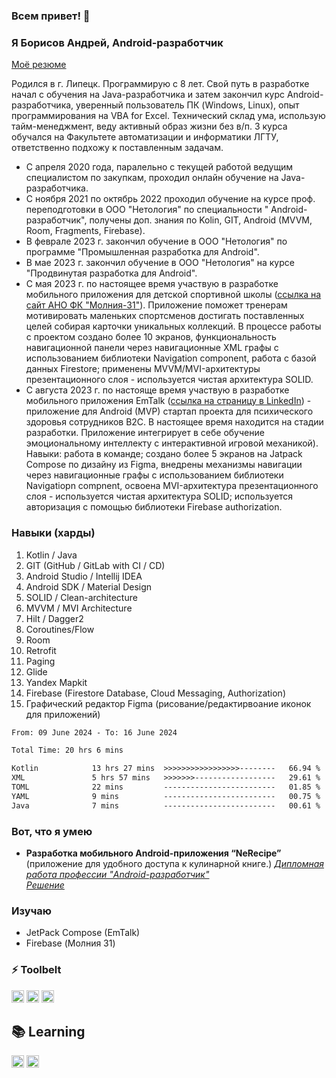 ### Всем привет! 👋

### Я Борисов Андрей, Android-разработчик

[Моё резюме](https://disk.yandex.ru/i/Sh7-Uv5j9j3rxw)

Родился в г. Липецк. Программирую с 8 лет. Свой путь в разработке начал с обучения на Java-разработчика и затем закончил курс Android-разработчика, уверенный пользователь ПК (Windows, Linux), опыт программирования на VBA for Excel. Технический склад ума, использую тайм-менеджмент, веду активный образ жизни без в/п. 3 курса обучался на Факультете автоматизации и информатики ЛГТУ, ответственно подхожу к поставленным задачам.
* С апреля 2020 года, паралельно с текущей работой ведущим специалистом по закупкам, проходил онлайн обучение на
  Java-разработчика.
* С ноября 2021 по октябрь 2022 проходил обучение на курсе проф. переподготовки в ООО "Нетология" по специальности "
  Android-разработчик", получены доп. знания по Kolin, GIT, Android (MVVM, Room, Fragments, Firebase).
* В феврале 2023 г. закончил обучение в ООО "Нетология" по программе "Промышленная разработка для Android".
* В мае 2023 г. закончил обучение в ООО "Нетология" на курсе "Продвинутая разработка для Android".
* С мая 2023 г. по настоящее время участвую в разработке мобильного приложения для детской спортивной школы ([ссылка на сайт АНО ФК "Молния-31"](https://molnia.nko31.ru)). Приложение поможет тренерам мотивировать маленьких спортсменов достигать поставленных целей собирая карточки уникальных коллекций. В процессе работы с проектом создано более 10 экранов, функциональность навигационной панели через навигационные XML графы с использованием библиотеки Navigation component, работа с базой данных Firestore; применены MVVM/MVI-архитектуры презентационного слоя - используется чистая архитектура SOLID.
* C августа 2023 г. по настояще время участвую в разработке мобильного приложения
  EmTalk ([ссылка на страницу в LinkedIn](https://www.linkedin.com/company/emtalkink)) - приложение для Android (MVP)
  стартап проекта для психического здоровья сотрудников B2C. В настоящее время находится на стадии разработки.
  Приложение интегрирует в себе обучение эмоциональному интеллекту с интерактивной игровой механикой). Навыки: работа в команде;
  создано более 5 экранов на Jatpack Compose по дизайну из Figma, внедрены механизмы навигации через навигационные графы с использованием библиотеки Navigatiopn compnent, освоена MVI-архитектура презентационного слоя - используется чистая архитектура SOLID; используется авторизация с помощью библиотеки Firebase authorization.

### Навыки (харды)

1. Kotlin / Java
2. GIT (GitHub / GitLab with CI / CD)
3. Android Studio / Intellij IDEA
4. Android SDK / Material Design
5. SOLID / Clean-architecture
6. MVVM / MVI Architecture
7. Hilt / Dagger2
8. Coroutines/Flow
9. Room
10. Retrofit
11. Paging
12. Glide
13. Yandex Mapkit
14. Firebase (Firestore Database, Cloud Messaging, Authorization)
15. Графический редактор Figma (рисование/редактирвоание иконок для приложений)

<!--START_SECTION:waka-->

```txt
From: 09 June 2024 - To: 16 June 2024

Total Time: 20 hrs 6 mins

Kotlin            13 hrs 27 mins  >>>>>>>>>>>>>>>>>--------   66.94 %
XML               5 hrs 57 mins   >>>>>>>------------------   29.61 %
TOML              22 mins         -------------------------   01.85 %
YAML              9 mins          -------------------------   00.75 %
Java              7 mins          -------------------------   00.61 %
```

<!--END_SECTION:waka-->

### Вот, что я умею

* **Разработка мобильного Android-приложения “NeRecipe”** (приложение для удобного доступа к кулинарной книге.)
  *[Дипломная работа профессии "Android-разработчик"](https://disk.yandex.ru/i/8jtYROYKXGp4-A)*  
  *[Решение](https://github.com/clinri/NeRecipe)*

### Изучаю

* JetPack Compose (EmTalk)
* Firebase (Молния 31)

### ⚡ Toolbelt

<p float="left">
  <img height="20" alt="Kotlin" src="https://img.shields.io/badge/kotlin%20-%237F52FF.svg?&style=for-the-badge&logo=kotlin&logoColor=white"/>
  <img height="20" alt="Git" src="https://img.shields.io/badge/git%20-%23F05033.svg?&style=for-the-badge&logo=git&logoColor=white"/>
  <img height="20" alt="GitHub" src="https://img.shields.io/badge/github%20-%23121011.svg?&style=for-the-badge&logo=github&logoColor=white"/>
</p>

## 📚 Learning

<p float="left">
  <img height="20" alt="JetPackCompose" src="https://img.shields.io/badge/JetPackCompose%20-%234285F4.svg?&style=for-the-badge&logo=jetpackcompose&logoColor=white"/>
  <img height="20" alt="Firebase" src="https://img.shields.io/badge/firebase%20-%23039BE5.svg?&style=for-the-badge&logo=firebase"/>
</p>

<!--
**clinri/clinri** is a ✨ _special_ ✨ repository because its `README.md` (this file) appears on your GitHub profile.

Here are some ideas to get you started:

- 🔭 I’m currently working on ...
- 🌱 I’m currently learning ...
- 👯 I’m looking to collaborate on ...
- 🤔 I’m looking for help with ...
- 💬 Ask me about ...
- 📫 How to reach me: ...
- 😄 Pronouns: ...
- ⚡ Fun fact: ...
-->
